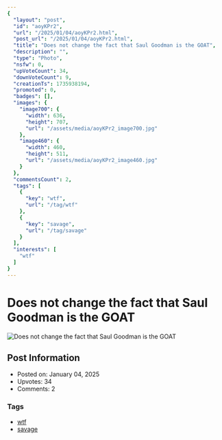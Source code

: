 ```yaml
---
{
  "layout": "post",
  "id": "aoyKPr2",
  "url": "/2025/01/04/aoyKPr2.html",
  "post_url": "/2025/01/04/aoyKPr2.html",
  "title": "Does not change the fact that Saul Goodman is the GOAT",
  "description": "",
  "type": "Photo",
  "nsfw": 0,
  "upVoteCount": 34,
  "downVoteCount": 9,
  "creationTs": 1735938194,
  "promoted": 0,
  "badges": [],
  "images": {
    "image700": {
      "width": 636,
      "height": 707,
      "url": "/assets/media/aoyKPr2_image700.jpg"
    },
    "image460": {
      "width": 460,
      "height": 511,
      "url": "/assets/media/aoyKPr2_image460.jpg"
    }
  },
  "commentsCount": 2,
  "tags": [
    {
      "key": "wtf",
      "url": "/tag/wtf"
    },
    {
      "key": "savage",
      "url": "/tag/savage"
    }
  ],
  "interests": [
    "wtf"
  ]
}
---
```


# Does not change the fact that Saul Goodman is the GOAT

![Does not change the fact that Saul Goodman is the GOAT](/assets/media/aoyKPr2_image700.jpg)

## Post Information

- Posted on: January 04, 2025
- Upvotes: 34
- Comments: 2

### Tags

- [wtf](/tag/wtf)
- [savage](/tag/savage)
